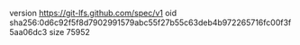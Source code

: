 version https://git-lfs.github.com/spec/v1
oid sha256:0d6c92f5f8d7902991579abc55f27b55c63deb4b972265716fc00f3f5aa06dc3
size 75952
